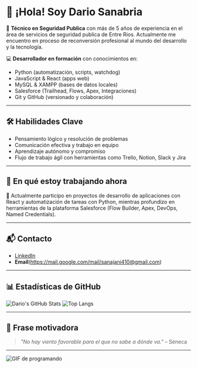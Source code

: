 # 👋 ¡Hola! Soy Dario Sanabria

🎯 **Técnico en Seguridad Publica** con más de 5 años de experiencia en el área de servicios de seguridad publica de Entre Rios. Actualmente me encuentro en proceso de reconversión profesional al mundo del desarrollo y la tecnología.

💻 **Desarrollador en formación** con conocimientos en:
- Python (automatización, scripts, watchdog)
- JavaScript & React (apps web)
- MySQL & XAMPP (bases de datos locales)
- Salesforce (Trailhead, Flows, Apex, Integraciones)
- Git y GitHub (versionado y colaboración)

---

## 🛠 Habilidades Clave

- Pensamiento lógico y resolución de problemas
- Comunicación efectiva y trabajo en equipo
- Aprendizaje autónomo y compromiso
- Flujo de trabajo ágil con herramientas como Trello, Notion, Slack y Jira

---

## 🎯 En qué estoy trabajando ahora

🔄 Actualmente participo en proyectos de desarrollo de aplicaciones con React y automatización de tareas con Python, mientras profundizo en herramientas de la plataforma Salesforce (Flow Builder, Apex, DevOps, Named Credentials).

---

## 📬 Contacto

- [LinkedIn](https://www.linkedin.com/in/dario-sanabria-732909371/-linkedin)
- **Email**(https://mail.google.com/mail/sanajani410@gmail.com)

---

## 📊 Estadísticas de GitHub

![Dario's GitHub Stats](https://github-readme-stats.vercel.app/api?username=dario923&show_icons=true&theme=radical)
![Top Langs](https://github-readme-stats.vercel.app/api/top-langs/?username=dario923&layout=compact&theme=radical)

---

## 🧠 Frase motivadora

> _"No hay viento favorable para el que no sabe a dónde va."_ – Séneca

---

![GIF de programando](https://media.giphy.com/media/3oriO0OEd9QIDdllqo/giphy.gif)


<!--
**dario923/dario923** is a ✨ _special_ ✨ repository because its `README.md` (this file) appears on your GitHub profile.

Here are some ideas to get you started:

- 🔭 I’m currently working on ...
- 🌱 I’m currently learning ...
- 👯 I’m looking to collaborate on ...
- 🤔 I’m looking for help with ...
- 💬 Ask me about ...
- 📫 How to reach me: ...
- 😄 Pronouns: ...
- ⚡ Fun fact: ...
-->
